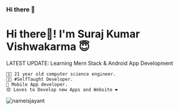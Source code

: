 ### Hi there 👋

<!--
**suraj25809/suraj25809** is a ✨ _special_ ✨ repository because its `README.md` (this file) appears on your GitHub profile.

Here are some ideas to get you started:

- 🔭 I’m currently working on ...
- 🌱 I’m currently learning ...
- 👯 I’m looking to collaborate on ...
- 🤔 I’m looking for help with ...
- 💬 Ask me about ...
- 📫 How to reach me: ...
- 😄 Pronouns: ...
- ⚡ Fun fact: ...
-->

# Hi there👋! I'm Suraj Kumar Vishwakarma 😇

LATEST UPDATE: Learning Mern Stack & Android App Development

    👨‍🎓 21 year old computer science engineer.
    👨‍💻 #SelfTaught Developer.
    📱 Mobile App developer.
    😍 Loves to Develop new Apps and Website ❤️

<img align="center" src="https://github-readme-stats.vercel.app/api/top-langs/?username=nameisjayant&theme=black-blue" alt="nameisjayant"/>
